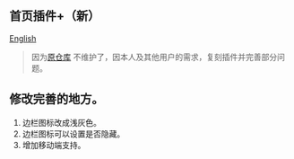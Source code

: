 
## 首页插件+（新）

[English](./README.md)


> 因为[原仓库](https://github.com/muhanstudio/siyuan-homepage) 不维护了，因本人及其他用户的需求，复刻插件并完善部分问题。

## 修改完善的地方。

1. 边栏图标改成浅灰色。
2. 边栏图标可以设置是否隐藏。
3. 增加移动端支持。



